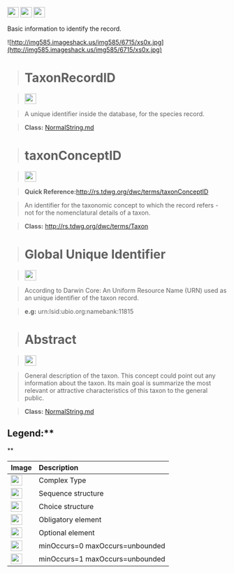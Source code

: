 <img src='http://img52.imageshack.us/img52/2777/elementkw.jpg' width='26' height='24' /> <img src='http://imageshack.us/a/img16/5397/multipleg.jpg' width='26' height='24' /> <img src='http://img6.imageshack.us/img6/1315/sequencej.jpg' width='26' height='24' />

Basic information to identify the record.


![http://img585.imageshack.us/img585/6715/xs0x.jpg](http://img585.imageshack.us/img585/6715/xs0x.jpg)




> # TaxonRecordID #

> <img src='http://img52.imageshack.us/img52/2777/elementkw.jpg' width='26' height='24' />

> A unique identifier inside the database, for the species record.

> <b>Class:</b> [NormalString.md](../wiki/NormalString.md)  

> # taxonConceptID #

> <img src='http://img585.imageshack.us/img585/4808/optional.jpg' width='26' height='24' />

> <b>Quick Reference:</b>http://rs.tdwg.org/dwc/terms/taxonConceptID

> An identifier for the taxonomic concept to which the record refers - not for the nomenclatural details of a taxon.

> <b>Class:</b> http://rs.tdwg.org/dwc/terms/Taxon


> # Global Unique Identifier #

> <img src='http://img585.imageshack.us/img585/4808/optional.jpg' width='26' height='24' />

> According to Darwin Core: An Uniform Resource Name (URN) used as an unique identifier of the taxon record.

> <b>e.g:</b> urn:lsid:ubio.org:namebank:11815

> # Abstract #

> <img src='http://img585.imageshack.us/img585/4808/optional.jpg' width='26' height='24' />

> General description of the taxon. This concept could point out any information about the taxon.  Its main goal is summarize the most relevant  or attractive characteristics of this taxon to the general public.

> <b>Class:</b> [NormalString.md](../wiki/NormalString.md) 

<h2>Legend:**</h2>**

|Image|Description|
|:----|:----------|
|<img src='http://imageshack.us/a/img16/5397/multipleg.jpg' width='26' height='24' />|Complex Type|
|<img src='http://img6.imageshack.us/img6/1315/sequencej.jpg' width='26' height='24' />|Sequence structure|
|<img src='http://img266.imageshack.us/img266/2791/choice.jpg' width='26' height='24' />|Choice structure|
|<img src='http://img52.imageshack.us/img52/2777/elementkw.jpg' width='26' height='24' />|Obligatory element|
|<img src='http://img585.imageshack.us/img585/4808/optional.jpg' width='26' height='24' />|Optional element|
|<img src='http://img19.imageshack.us/img19/4356/infinitol.jpg' width='26' height='24' />|minOccurs=0 maxOccurs=unbounded|
|<img src='http://img198.imageshack.us/img198/6134/unoinfinito.jpg' width='26' height='24' />|minOccurs=1 maxOccurs=unbounded|
